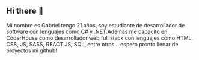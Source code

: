 ## Hi there 👋
Mi nombre es Gabriel tengo 21 años, soy estudiante de desarrollador de software con lenguajes como C# y .NET.Ademas me capacito en CoderHouse como desarrollador web full stack con lenguajes como HTML, CSS, JS, SASS, REACT.JS, SQL, entre otros... espero pronto llenar de proyectos mi github!
<!--
**GABRIEL-MATURANO/GABRIEL-MATURANO** is a ✨ _special_ ✨ repository because its `README.md` (this file) appears on your GitHub profile.

Here are some ideas to get you started:

- 🔭 I’m currently working on ...
- 🌱 I’m currently learning ...
- 👯 I’m looking to collaborate on ...
- 🤔 I’m looking for help with ...
- 💬 Ask me about ...
- 📫 How to reach me: ...
- 😄 Pronouns: ...
- ⚡ Fun fact: ...
-->

